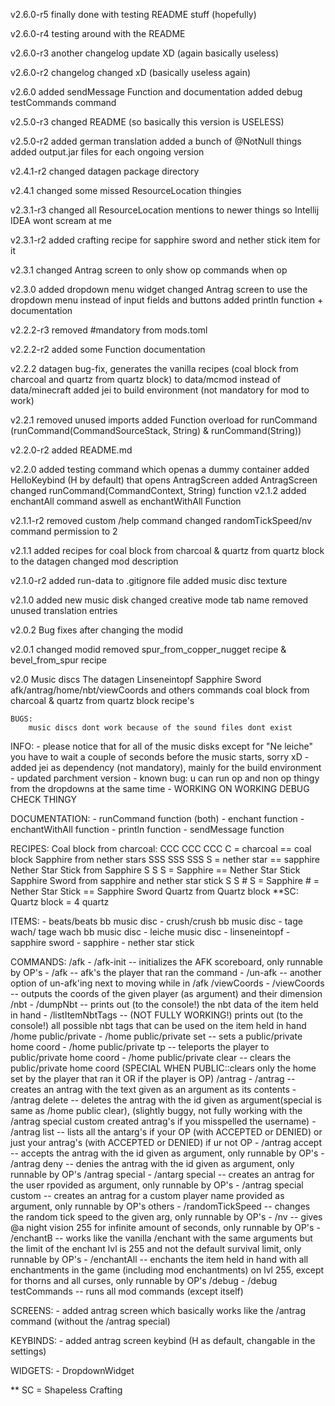 v2.6.0-r5
    finally done with testing README stuff (hopefully)

v2.6.0-r4
    testing around with the README

v2.6.0-r3
    another changelog update XD (again basically useless)

v2.6.0-r2
    changelog changed xD (basically useless again)

v2.6.0
    added sendMessage Function and documentation
    added debug testCommands command

v2.5.0-r3
    changed README (so basically this version is USELESS)

v2.5.0-r2
    added german translation
    added a bunch of @NotNull things
    added output.jar files for each ongoing version

v2.4.1-r2
    changed datagen package directory

v2.4.1
    changed some missed ResourceLocation thingies

v2.3.1-r3
    changed all ResourceLocation mentions to newer things so Intellij IDEA wont scream at me

v2.3.1-r2
    added crafting recipe for sapphire sword and nether stick item for it

v2.3.1
    changed Antrag screen to only show op commands when op

v2.3.0
    added dropdown menu widget
    changed Antrag screen to use the dropdown menu instead of input fields and buttons
    added println function + documentation

v2.2.2-r3
    removed #mandatory from mods.toml

v2.2.2-r2
    added some Function documentation

v2.2.2
    datagen bug-fix, generates the vanilla recipes (coal block from charcoal and quartz from quartz block) to data/mcmod instead of data/minecraft
    added jei to build environment (not mandatory for mod to work)

v2.2.1
    removed unused imports
    added Function overload for runCommand (runCommand(CommandSourceStack, String) & runCommand(String))

v2.2.0-r2
    added README.md

v2.2.0
    added testing command which openas a dummy container
    added HelloKeybind (H by default) that opens AntragScreen
    added AntragScreen
    changed runCommand(CommandContext, String) function
v2.1.2
    added enchantAll command aswell as enchantWithAll Function

v2.1.1-r2
    removed custom /help command
    changed randomTickSpeed/nv command permission to 2

v2.1.1
    added recipes for coal block from charcoal & quartz from quartz block to the datagen
    changed mod description

v2.1.0-r2
    added run-data to .gitignore file
    added music disc texture

v2.1.0
    added new music disk
    changed creative mode tab name
    removed unused translation entries

v2.0.2
    Bug fixes after changing the modid

v2.0.1
    changed modid
    removed spur_from_copper_nugget recipe & bevel_from_spur recipe

v2.0
    Music discs
    The datagen
    Linseneintopf
    Sapphire Sword
    afk/antrag/home/nbt/viewCoords and others commands
    coal block from charcoal & quartz from quartz block recipe's

    BUGS:
        music discs dont work because of the sound files dont exist



INFO:
    - please notice that for all of the music disks except for "Ne leiche" you have to wait a couple of seconds before the music starts, sorry xD
    - added jei as dependency (not mandatory), mainly for the build environment
    - updated parchment version
    - known bug: u can run op and non op thingy from the dropdowns at the same time
    - WORKING ON WORKING DEBUG CHECK THINGY

DOCUMENTATION:
    - runCommand function (both)
    - enchant function
    - enchantWithAll function
    - println function
    - sendMessage function

RECIPES:
Coal block from charcoal:
    CCC
    CCC
    CCC
    C = charcoal == coal block
Sapphire from nether stars
    SSS
    SSS
    SSS
    S = nether star == sapphire
Nether Star Stick from Sapphire
    S
    S
    S = Sapphire == Nether Star Stick
Sapphire Sword from sapphire and nether star stick
    S
    S
    #
    S = Sapphire
    # = Nether Star Stick == Sapphire Sword
Quartz from Quartz block **SC:
    Quartz block = 4 quartz

ITEMS:
    - beats/beats bb music disc
    - crush/crush bb music disc
    - tage wach/ tage wach bb music disc
    - leiche music disc
    - linseneintopf
    - sapphire sword
    - sapphire
    - nether star stick

COMMANDS:
    /afk
        - /afk-init                  -- initializes the AFK scoreboard, only runnable by OP's
        - /afk                       -- afk's the player that ran the command
        - /un-afk                    -- another option of un-afk'ing next to moving while in /afk
    /viewCoords
        - /viewCoords                -- outputs the coords of the given player (as argument) and their dimension
    /nbt
        - /dumpNbt                   -- prints out (to the console!) the nbt data of the item held in hand
        - /listItemNbtTags           -- (NOT FULLY WORKING!) prints out (to the console!) all possible nbt tags that can be used on the item held in hand
    /home public/private
        - /home public/private set   -- sets a public/private home coord
        - /home public/private tp    -- teleports the player to public/private home coord
        - /home public/private clear -- clears the public/private home coord (SPECIAL WHEN PUBLIC::clears only the home set by the player that ran it OR if the player is OP)
    /antrag
        - /antrag                    -- creates an antrag with the text given as an argument as its contents
        - /antrag delete             -- deletes the antrag with the id given as argument(special is same as /home public clear), (slightly buggy, not fully working with the /antrag special custom created antrag's if you misspelled the username)
        - /antrag list               -- lists all the antarg's if your OP (with ACCEPTED or DENIED) or just your antrag's (with ACCEPTED or DENIED) if ur not OP
        - /antrag accept             -- accepts the antrag with the id given as argument, only runnable by OP's
        - /antrag deny               -- denies the antrag with the id given as argument, only runnable by OP's
        /antrag special
            - /antarg special        -- creates an antrag for the user rpovided as argument, only runnable by OP's
            - /antrag special custom -- creates an antrag for a custom player name provided as argument, only runnable by OP's
    others
        - /randomTickSpeed           -- changes the random tick speed to the given arg, only runnable by OP's
        - /nv                        -- gives @a night vision 255 for infinite amount of seconds, only runnable by OP's
        - /enchantB                  -- works like the vanilla /enchant with the same arguments but the limit of the enchant lvl is 255 and not the default survival limit, only runnable by OP's
        - /enchantAll                -- enchants the item held in hand with all enchantments in the game (including mod enchantments) on lvl 255, except for thorns and all curses, only runnable by OP's
    /debug
        - /debug testCommands        -- runs all mod commands (except itself)

SCREENS:
    - added antrag screen which basically works like the /antrag command (without the /antrag special)

KEYBINDS:
    - added antrag screen keybind (H as default, changable in the settings)

WIDGETS:
    - DropdownWidget

**
SC = Shapeless Crafting